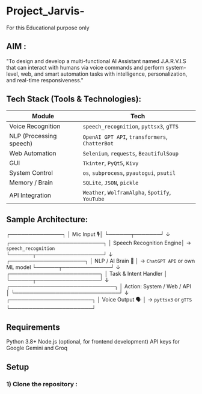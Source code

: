 # Project_Jarvis-
For this Educational purpose only

## AIM :

"To design and develop a multi-functional AI Assistant named J.A.R.V.I.S that can interact with humans via voice commands and perform system-level, web, and smart automation tasks with intelligence, personalization, and real-time responsiveness."

## Tech Stack (Tools & Technologies):

| Module                  | Tech                                            |
| ----------------------- | ----------------------------------------------- |
| Voice Recognition       | `speech_recognition`, `pyttsx3`, `gTTS`         |
| NLP (Processing speech) | `OpenAI GPT API`, `transformers`, `ChatterBot`  |
| Web Automation          | `Selenium`, `requests`, `BeautifulSoup`         |
| GUI                     | `Tkinter`, `PyQt5`, `Kivy`                      |
| System Control          | `os`, `subprocess`, `pyautogui`, `psutil`       |
| Memory / Brain          | `SQLite`, `JSON`, `pickle`                      |
| API Integration         | `Weather`, `WolframAlpha`, `Spotify`, `YouTube` |

## Sample Architecture:

┌──────────────┐
│ Mic Input 🎙️│
└──────┬───────┘
       ↓
┌─────────────────────────┐
│ Speech Recognition Engine│ → `speech_recognition`  
└──────┬──────────────────┘
       ↓
┌────────────────────┐
│ NLP / AI Brain 🧠   │ → `ChatGPT API` or own ML model
└──────┬─────────────┘
       ↓
┌────────────────────────┐
│ Task & Intent Handler  │
└──────┬─────────────────┘
       ↓
┌────────────────────────────┐
│ Action: System / Web / API │
└────────────────────────────┘
       ↓
┌──────────────────────┐
│ Voice Output 🗣️       │ → `pyttsx3` or `gTTS`
└──────────────────────┘


## Requirements

Python 3.8+
Node.js (optional, for frontend development)
API keys for Google Gemini and Groq

## Setup

### 1) Clone the repository :

```

```



